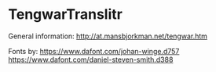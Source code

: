 # TengwarTranslitr

General information:
http://at.mansbjorkman.net/tengwar.htm

Fonts by:
https://www.dafont.com/johan-winge.d757
https://www.dafont.com/daniel-steven-smith.d388